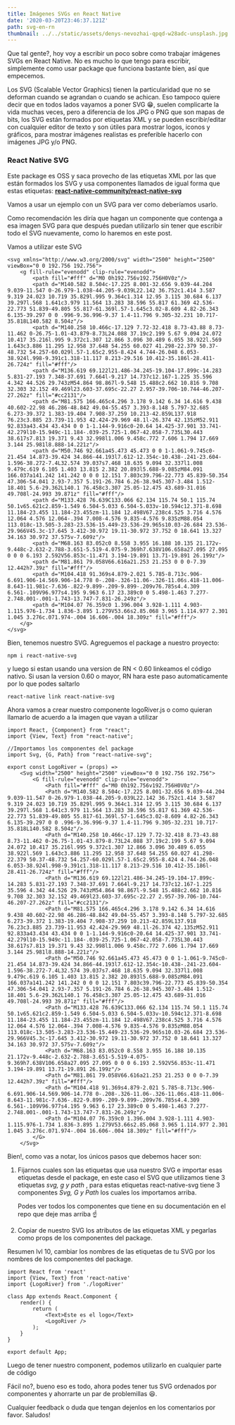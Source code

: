 ```yaml
---
title: Imágenes SVGs en React Native
date: '2020-03-20T23:46:37.121Z'
path: svg-en-rn
thumbnail: ../../static/assets/denys-nevozhai-qpqd-w28adc-unsplash.jpg
---
```

Que tal gente?, hoy voy a escribir un poco sobre como trabajar imágenes SVGs en React Native. No es mucho lo que tengo para escribir, simplemente como usar package que funciona bastante bien, así que empecemos.

Los SVG (Scalable Vector Graphics) tienen la particularidad que no se deforman cuando se agrandan o cuando se achican. Eso tampoco quiere decir que en todos lados vayamos a poner SVG 😁, suelen complicarte la vida muchas veces, pero a diferencia de los JPG o PNG que son mapas de bits, los SVG están formados por etiquetas XML y se pueden escribir/editar con cualquier editor de texto y son útiles para mostrar logos, iconos y gráficos, para mostrar imágenes realistas es preferible hacerlo con imágenes JPG y/o PNG.

### **React Native SVG**

Este package es OSS y saca provecho de las etiquetas XML por las que están formados los SVG y usa componentes llamados de igual forma que estas etiquetas: **[react-native-community/react-native-svg](https://github.com/react-native-community/react-native-svg)**

Vamos a usar un ejemplo con un SVG para ver como deberíamos usarlo.

Como recomendación les diría que hagan un componente que contenga a esa imagen SVG para que después puedan utilizarlo sin tener que escribir todo el SVG nuevamente, como lo haremos en este post.

Vamos a utilizar este SVG

```
<svg xmlns="http://www.w3.org/2000/svg" width="2500" height="2500" viewBox="0 0 192.756 192.756">
    <g fill-rule="evenodd" clip-rule="evenodd">
        <path fill="#fff" d="M0 0h192.756v192.756H0V0z"/>
        <path d="M140.582 8.504c-17.225 8.001-32.656 9.039-44.204 9.039-11.547 0-26.979-1.038-44.205-9.039L22.142 36.752c1.414 3.587 9.319 24.023 10.719 35.829l.995 9.364c1.314 12.95 3.115 30.684 6.137 39.297l.568 1.641c3.979 11.564 13.283 38.596 55.817 61.369 42.536-22.773 51.839-49.805 55.817-61.369l.57-1.645c3.02-8.609 4.82-26.343 6.135-39.297 0 0 .996-9.36.996-9.37 1.4-11.796 9.305-32.231 10.717-35.818L140.582 8.504z"/>
        <path d="M140.258 10.466c-17.129 7.72-32.418 8.73-43.88 8.73-11.462 0-26.75-1.01-43.879-8.73L24.088 37.19c2.199 5.67 9.094 24.072 10.417 35.216l.995 9.372c1.307 12.866 3.096 30.489 6.055 38.922l.569 1.643c3.886 11.295 12.958 37.648 54.255 60.027 41.298-22.379 50.37-48.732 54.257-60.029l.57-1.65c2.955-8.424 4.744-26.048 6.053-38.924l.998-9.391c1.318-11.117 8.213-29.516 10.412-35.186l-28.411-26.724z" fill="#fff"/>
        <path d="M136.619 69.122l21.486-34.245-19.104-17.899c-14.283 5.831-27.193 7.348-37.691 7.664l-9.217 14.737c12.167-1.225 35.596 4.342 44.526 29.743zM54.864 98.867l-9.548 15.488c2.662 10.816 9.708 32.303 32.152 49.469l23.603-37.695c-22.27 2.957-39.706-10.744-46.207-27.262z" fill="#cc2131"/>
        <path d="M81.575 166.465c4.296 3.178 9.142 6.34 14.616 9.438 40.602-22.98 46.286-48.842 49.04-55.457 3.393-8.148 5.797-32.685 6.273-39.372 1.383-19.404 7.908-37.259 10.213-42.859L137.918 76.23c3.885 23.739-11.953 42.424-29.969 48.1l-26.374 42.135zM52.911 92.833a43.434 43.434 0 0 1-1.144-9.916c0-20.64 14.425-37.901 33.741-42.279l10-15.949c-11.184-.039-25.725-1.067-42.058-7.735L30.443 38.617s7.813 19.371 9.43 32.998l1.006 9.458c.772 7.606 1.794 17.669 3.144 25.981l8.888-14.221z"/>
        <path d="M50.746 92.661a45.473 45.473 0 0 1-1.061-9.745c0-21.454 14.873-39.424 34.866-44.193l7.612-12.354c-10.438-.241-23.604-1.596-38.272-7.4L32.574 39.037s7.468 18.635 9.094 32.337l1.008 9.479c.619 6.105 1.403 13.815 2.382 20.893l5.688-9.085zM84.091 166.037a141.242 141.242 0 0 0 12.151 7.803c39.796-22.773 45.839-50.354 47.306-54.041 2.93-7.357 5.191-26.784 6.26-38.945.307-3.484 1.512-18.401 5.6-29.362L140.1 76.458c3.307 25.05-12.475 43.689-31.016 49.708l-24.993 39.871z" fill="#fff"/>
        <path d="M133.428 76.639C133.066 62.134 115.74 50.1 115.74 50.1v65.621c2.859-1.549 6.504-5.033 6.504-5.033v-10.594c12.371-8.698 11.184-23.455 11.184-23.455zm-11.184 12.498V67.238c4.525 3.716 4.576 12.064 4.576 12.064-.394 7.008-4.576 9.835-4.576 9.835zM88.054 113.018c-13.505-3.283-23.536-15.449-23.536-29.965s10.03-26.684 23.536-29.966V45.3c-17.645 3.412-30.972 19.11-30.972 37.752 0 18.641 13.327 34.163 30.972 37.575v-7.609z"/>
        <path d="M68.163 83.052c0 8.558 3.955 16.188 10.135 21.172v-9.448c-2.632-2.788-3.651-5.519-4.075-9.369h7.638V106.658a27.095 27.095 0 0 0 6.193 2.592V56.853c-11.471 3.194-19.891 13.71-19.891 26.199z"/>
        <path d="M81.861 79.058V66.616a21.253 21.253 0 0 0-7.39 12.442h7.39z" fill="#fff"/>
        <path d="M104.418 91.369s4.879-2.021 5.785-8.713c.906-6.691.906-14.569.906-14.778 0-.208-.326-11.06-.326-11.06s.418-11.006-8.643-11.981c-7.636-.822-9.899-.209-9.899-.209v76.785s4.4.309 6.561-.109V96.977s4.195 9.963 6.17 23.389c0 0 5.498-1.463 7.277-2.748.001-.001-1.743-13.747-7.831-26.249z"/>
        <path d="M104.07 76.359c0 1.396.004 3.928-1.111 4.903-1.115.976-1.734 1.836-3.895 1.279V53.66s2.85.068 3.965 1.114.977 2.301 1.045 3.276c.071.974-.004 16.606-.004 18.309z" fill="#fff"/>
    </g>
</svg>
```



Bien, tenemos nuestro SVG. Agreguemos el package a nuestro proyecto:

`npm i react-native-svg`

y luego si estan usando una version de RN < 0.60 linkeamos el código nativo. Si usan la version 0.60 o mayor, RN hara este paso automaticamente por lo que podes saltarlo

`react-native link react-native-svg`

Ahora vamos a crear nuestro componente logoRiver.js o como quieran llamarlo de acuerdo a la imagen que vayan a utilizar

```
import React, {Component} from "react";
import {View, Text} from "react-native";

//Importamos los componentes del package
import Svg, {G, Path} from "react-native-svg";

export const LogoRiver = (props) =>
    <Svg width="2500" height="2500" viewBox="0 0 192.756 192.756">
        <G fill-rule="evenodd" clip-rule="evenodd">
            <Path fill="#fff" d="M0 0h192.756v192.756H0V0z"/>
            <Path d="M140.582 8.504c-17.225 8.001-32.656 9.039-44.204 9.039-11.547 0-26.979-1.038-44.205-9.039L22.142 36.752c1.414 3.587 9.319 24.023 10.719 35.829l.995 9.364c1.314 12.95 3.115 30.684 6.137 39.297l.568 1.641c3.979 11.564 13.283 38.596 55.817 61.369 42.536-22.773 51.839-49.805 55.817-61.369l.57-1.645c3.02-8.609 4.82-26.343 6.135-39.297 0 0 .996-9.36.996-9.37 1.4-11.796 9.305-32.231 10.717-35.818L140.582 8.504z"/>
            <Path d="M140.258 10.466c-17.129 7.72-32.418 8.73-43.88 8.73-11.462 0-26.75-1.01-43.879-8.73L24.088 37.19c2.199 5.67 9.094 24.072 10.417 35.216l.995 9.372c1.307 12.866 3.096 30.489 6.055 38.922l.569 1.643c3.886 11.295 12.958 37.648 54.255 60.027 41.298-22.379 50.37-48.732 54.257-60.029l.57-1.65c2.955-8.424 4.744-26.048 6.053-38.924l.998-9.391c1.318-11.117 8.213-29.516 10.412-35.186l-28.411-26.724z" fill="#fff"/>
            <Path d="M136.619 69.122l21.486-34.245-19.104-17.899c-14.283 5.831-27.193 7.348-37.691 7.664l-9.217 14.737c12.167-1.225 35.596 4.342 44.526 29.743zM54.864 98.867l-9.548 15.488c2.662 10.816 9.708 32.303 32.152 49.469l23.603-37.695c-22.27 2.957-39.706-10.744-46.207-27.262z" fill="#cc2131"/>
            <Path d="M81.575 166.465c4.296 3.178 9.142 6.34 14.616 9.438 40.602-22.98 46.286-48.842 49.04-55.457 3.393-8.148 5.797-32.685 6.273-39.372 1.383-19.404 7.908-37.259 10.213-42.859L137.918 76.23c3.885 23.739-11.953 42.424-29.969 48.1l-26.374 42.135zM52.911 92.833a43.434 43.434 0 0 1-1.144-9.916c0-20.64 14.425-37.901 33.741-42.279l10-15.949c-11.184-.039-25.725-1.067-42.058-7.735L30.443 38.617s7.813 19.371 9.43 32.998l1.006 9.458c.772 7.606 1.794 17.669 3.144 25.981l8.888-14.221z"/>
            <Path d="M50.746 92.661a45.473 45.473 0 0 1-1.061-9.745c0-21.454 14.873-39.424 34.866-44.193l7.612-12.354c-10.438-.241-23.604-1.596-38.272-7.4L32.574 39.037s7.468 18.635 9.094 32.337l1.008 9.479c.619 6.105 1.403 13.815 2.382 20.893l5.688-9.085zM84.091 166.037a141.242 141.242 0 0 0 12.151 7.803c39.796-22.773 45.839-50.354 47.306-54.041 2.93-7.357 5.191-26.784 6.26-38.945.307-3.484 1.512-18.401 5.6-29.362L140.1 76.458c3.307 25.05-12.475 43.689-31.016 49.708l-24.993 39.871z" fill="#fff"/>
            <Path d="M133.428 76.639C133.066 62.134 115.74 50.1 115.74 50.1v65.621c2.859-1.549 6.504-5.033 6.504-5.033v-10.594c12.371-8.698 11.184-23.455 11.184-23.455zm-11.184 12.498V67.238c4.525 3.716 4.576 12.064 4.576 12.064-.394 7.008-4.576 9.835-4.576 9.835zM88.054 113.018c-13.505-3.283-23.536-15.449-23.536-29.965s10.03-26.684 23.536-29.966V45.3c-17.645 3.412-30.972 19.11-30.972 37.752 0 18.641 13.327 34.163 30.972 37.575v-7.609z"/>
            <Path d="M68.163 83.052c0 8.558 3.955 16.188 10.135 21.172v-9.448c-2.632-2.788-3.651-5.519-4.075-9.369h7.638V106.658a27.095 27.095 0 0 0 6.193 2.592V56.853c-11.471 3.194-19.891 13.71-19.891 26.199z"/>
            <Path d="M81.861 79.058V66.616a21.253 21.253 0 0 0-7.39 12.442h7.39z" fill="#fff"/>
            <Path d="M104.418 91.369s4.879-2.021 5.785-8.713c.906-6.691.906-14.569.906-14.778 0-.208-.326-11.06-.326-11.06s.418-11.006-8.643-11.981c-7.636-.822-9.899-.209-9.899-.209v76.785s4.4.309 6.561-.109V96.977s4.195 9.963 6.17 23.389c0 0 5.498-1.463 7.277-2.748.001-.001-1.743-13.747-7.831-26.249z"/>
            <Path d="M104.07 76.359c0 1.396.004 3.928-1.111 4.903-1.115.976-1.734 1.836-3.895 1.279V53.66s2.85.068 3.965 1.114.977 2.301 1.045 3.276c.071.974-.004 16.606-.004 18.309z" fill="#fff"/>
        </G>
    </Svg>
```



Bien!, como vas a notar, los únicos pasos que debemos hacer son:

1. Fijarnos cuales son las etiquetas que usa nuestro SVG e importar esas etiquetas desde el package, en este caso el SVG que utilizamos tiene 3 etiquetas *svg, g y path* , para estas etiquetas react-native-svg tiene 3 componentes *Svg, G y Path* los cuales los importamos arriba.

   Podes ver todos los componentes que tiene en su documentación en el repo que deje mas arriba ☝️


2. Copiar de nuestro SVG los atributos de las etiquetas XML y pegarlas como props de los componentes del package.



Resumen lvl 10, cambiar los nombres de las etiquetas de tu SVG por los nombres de los componentes del package.

```
import React from 'react'
import {View, Text} from 'react-native'
import {LogoRiver} from './logoRiver'

class App extends React.Component {
    render() {
        return (
            <Text>Este es el logo</Text>
            <LogoRiver />
        );
    }
}

export default App;
```

Luego de tener nuestro component, podemos utilizarlo en cualquier parte de código 

Fácil no?, bueno eso es todo, ahora podes tener tus SVG ordenados por componentes y ahorrarte un par de problemillas 😆.

Cualquier feedback o duda que tengan dejenlos en los comentarios por favor. Saludos!